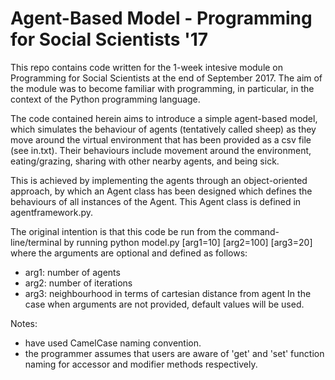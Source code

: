 # Agent-Based Model - Programming for Social Scientists '17
This repo contains code written for the 1-week intesive module on Programming for Social Scientists at the end of September 2017.
The aim of the module was to become familiar with programming, in particular, in the context of the Python programming language.

The code contained herein aims to introduce a simple agent-based model, which simulates the behaviour of agents (tentatively called sheep) as they move around the virtual environment that has been provided as a csv file (see in.txt).
Their behaviours include movement around the environment, eating/grazing, sharing with other nearby agents, and being sick.

This is achieved by implementing the agents through an object-oriented approach, by which an Agent class has been designed which defines the behaviours of all instances of the Agent.
This Agent class is defined in agentframework.py.

The original intention is that this code be run from the command-line/terminal by running
	python model.py [arg1=10] [arg2=100] [arg3=20]
where the arguments are optional and defined as follows:
* arg1: number of agents
* arg2: number of iterations
* arg3: neighbourhood in terms of cartesian distance from agent
In the case when arguments are not provided, default values will be used.

Notes:
* have used CamelCase naming convention.
* the programmer assumes that users are aware of 'get' and 'set' function naming for accessor and modifier methods respectively.